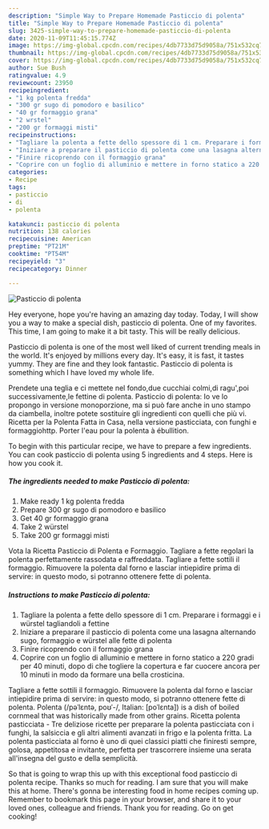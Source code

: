 ```yaml
---
description: "Simple Way to Prepare Homemade Pasticcio di polenta"
title: "Simple Way to Prepare Homemade Pasticcio di polenta"
slug: 3425-simple-way-to-prepare-homemade-pasticcio-di-polenta
date: 2020-11-09T11:45:15.774Z
image: https://img-global.cpcdn.com/recipes/4db7733d75d9058a/751x532cq70/pasticcio-di-polenta-recipe-main-photo.jpg
thumbnail: https://img-global.cpcdn.com/recipes/4db7733d75d9058a/751x532cq70/pasticcio-di-polenta-recipe-main-photo.jpg
cover: https://img-global.cpcdn.com/recipes/4db7733d75d9058a/751x532cq70/pasticcio-di-polenta-recipe-main-photo.jpg
author: Sue Bush
ratingvalue: 4.9
reviewcount: 23950
recipeingredient:
- "1 kg polenta fredda"
- "300 gr sugo di pomodoro e basilico"
- "40 gr formaggio grana"
- "2 wrstel"
- "200 gr formaggi misti"
recipeinstructions:
- "Tagliare la polenta a fette dello spessore di 1 cm. Preparare i formaggi e i würstel tagliandoli a fettine"
- "Iniziare a preparare il pasticcio di polenta come una lasagna alternando sugo, formaggio e würstel alle fette di polenta"
- "Finire ricoprendo con il formaggio grana"
- "Coprire con un foglio di alluminio e mettere in forno statico a 220 gradi per 40 minuti, dopo di che togliere la copertura e far cuocere ancora per 10 minuti in modo da formare una bella crosticina."
categories:
- Recipe
tags:
- pasticcio
- di
- polenta

katakunci: pasticcio di polenta 
nutrition: 138 calories
recipecuisine: American
preptime: "PT21M"
cooktime: "PT54M"
recipeyield: "3"
recipecategory: Dinner

---
```



![Pasticcio di polenta](https://img-global.cpcdn.com/recipes/4db7733d75d9058a/751x532cq70/pasticcio-di-polenta-recipe-main-photo.jpg)

Hey everyone, hope you're having an amazing day today. Today, I will show you a way to make a special dish, pasticcio di polenta. One of my favorites. This time, I am going to make it a bit tasty. This will be really delicious.

Pasticcio di polenta is one of the most well liked of current trending meals in the world. It's enjoyed by millions every day. It's easy, it is fast, it tastes yummy. They are fine and they look fantastic. Pasticcio di polenta is something which I have loved my whole life.

Prendete una teglia e ci mettete nel fondo,due cucchiai colmi,di ragu&#39;,poi successivamente,le fettine di polenta. Pasticcio di polenta: Io ve lo propongo in versione monoporzione, ma si può fare anche in uno stampo da ciambella, inoltre potete sostituire gli ingredienti con quelli che più vi. Ricetta per la Polenta Fatta in Casa, nella versione pasticciata, con funghi e formaggiohttp. Porter l&#39;eau pour la polenta à ébullition.


To begin with this particular recipe, we have to prepare a few ingredients. You can cook pasticcio di polenta using 5 ingredients and 4 steps. Here is how you cook it.

<!--inarticleads1-->

##### The ingredients needed to make Pasticcio di polenta:

1. Make ready 1 kg polenta fredda
1. Prepare 300 gr sugo di pomodoro e basilico
1. Get 40 gr formaggio grana
1. Take 2 würstel
1. Take 200 gr formaggi misti


Vota la Ricetta Pasticcio di Polenta e Formaggio. Tagliare a fette regolari la polenta perfettamente rassodata e raffreddata. Tagliare a fette sottili il formaggio. Rimuovere la polenta dal forno e lasciar intiepidire prima di servire: in questo modo, si potranno ottenere fette di polenta. 

<!--inarticleads2-->

##### Instructions to make Pasticcio di polenta:

1. Tagliare la polenta a fette dello spessore di 1 cm. Preparare i formaggi e i würstel tagliandoli a fettine
1. Iniziare a preparare il pasticcio di polenta come una lasagna alternando sugo, formaggio e würstel alle fette di polenta
1. Finire ricoprendo con il formaggio grana
1. Coprire con un foglio di alluminio e mettere in forno statico a 220 gradi per 40 minuti, dopo di che togliere la copertura e far cuocere ancora per 10 minuti in modo da formare una bella crosticina.


Tagliare a fette sottili il formaggio. Rimuovere la polenta dal forno e lasciar intiepidire prima di servire: in questo modo, si potranno ottenere fette di polenta. Polenta (/pəˈlɛntə, poʊˈ-/, Italian: [poˈlɛnta]) is a dish of boiled cornmeal that was historically made from other grains. Ricetta polenta pasticciata - Tre deliziose ricette per preparare la polenta pasticciata con i funghi, la salsiccia e gli altri alimenti avanzati in frigo e la polenta fritta. La polenta pasticciata al forno è uno di quei classici piatti che finiresti sempre, golosa, appetitosa e invitante, perfetta per trascorrere insieme una serata all&#39;insegna del gusto e della semplicità. 

So that is going to wrap this up with this exceptional food pasticcio di polenta recipe. Thanks so much for reading. I am sure that you will make this at home. There's gonna be interesting food in home recipes coming up. Remember to bookmark this page in your browser, and share it to your loved ones, colleague and friends. Thank you for reading. Go on get cooking!
